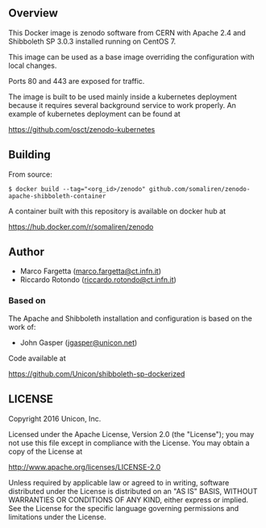 ## Overview
This Docker image is zenodo software from CERN with Apache 2.4 and Shibboleth SP 3.0.3 installed running on CentOS 7.

This image can be used as a base image overriding the configuration with local changes.

Ports 80 and 443 are exposed for traffic.

The image is built to be used mainly inside a kubernetes deployment because it requires several background service to work properly. An example of kubernetes deployment can be found at

  https://github.com/osct/zenodo-kubernetes


## Building

From source:

```
$ docker build --tag="<org_id>/zenodo" github.com/somaliren/zenodo-apache-shibboleth-container
```

A container built with this repository is available on docker hub at

  https://hub.docker.com/r/somaliren/zenodo


## Author

  * Marco Fargetta (<marco.fargetta@ct.infn.it>)
  * Riccardo Rotondo (<riccardo.rotondo@ct.infn.it>)

### Based on

The Apache and Shibboleth installation and configuration is based on the work of:

  * John Gasper (<jgasper@unicon.net>)

Code available at

  https://github.com/Unicon/shibboleth-sp-dockerized

## LICENSE

Copyright 2016 Unicon, Inc.

Licensed under the Apache License, Version 2.0 (the "License");
you may not use this file except in compliance with the License.
You may obtain a copy of the License at

  http://www.apache.org/licenses/LICENSE-2.0

Unless required by applicable law or agreed to in writing, software
distributed under the License is distributed on an "AS IS" BASIS,
WITHOUT WARRANTIES OR CONDITIONS OF ANY KIND, either express or implied.
See the License for the specific language governing permissions and
limitations under the License.
